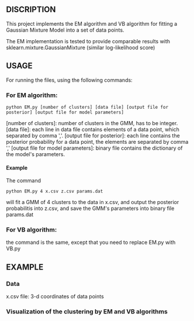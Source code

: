 

## DISCRIPTION

This project implements the EM algorithm and VB algorithm for fitting a Gaussian Mixture Model into a set of data points.

The EM implementation is tested to provide comparable results with sklearn.mixture.GaussianMixture (similar log-likelihood score)

## USAGE 

For running the files, using the following commands:

### For EM algorithm:

```
python EM.py [number of clusters] [data file] [output file for posterior] [output file for model parameters]
```

[number of clusters]: number of clusters in the GMM, has to be integer.
[data file]: each line in data file contains elements of a data point, which separated by comma ','.
[output file for posterior]: each line contains the posterior probability for a data point, the elements are separated by comma ','
[output file for model parameters]: binary file contains the dictionary of the model's parameters.

#### Example
The command
```
python EM.py 4 x.csv z.csv params.dat
```
will fit a GMM of 4 clusters to the data in x.csv, and output the posterior probabilitis into z.csv, and save the GMM's parameters into binary file params.dat


### For VB algorithm:

the command is the same, except that you need to replace EM.py with VB.py

## EXAMPLE

### Data
x.csv file: 3-d coordinates of data points

### Visualization of the clustering by EM and VB algorithms

